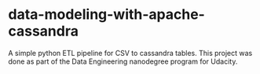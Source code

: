 # data-modeling-with-apache-cassandra

A simple python ETL pipeline for CSV to cassandra tables. This project was done as part of the Data Engineering nanodegree program for Udacity.
